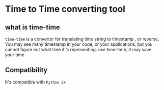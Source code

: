 # Time to Time converting tool
## what is time-time
`time-time` is a convertor for translating time string to timestamp , or reverse.
You may see many timestamp in your code, or your applications, but you cannot figure out what time it ’s representing. use time-time, it may save your time.


## Compatibility
It's compatible with `Python 3+`

